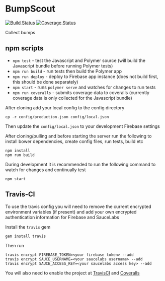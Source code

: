 # BumpScout

[![Build Status](https://travis-ci.org/BumpConductor/BumpScout.svg?branch=master)](https://travis-ci.org/BumpConductor/BumpScout)
[![Coverage Status](https://coveralls.io/repos/github/BumpConductor/BumpScout/badge.svg?branch=master)](https://coveralls.io/github/BumpConductor/BumpScout?branch=master)

Collect bumps

## npm scripts

- `npm test` - test the Javascript and Polymer source (will build the Javascript bundle before running Polymer tests)
- `npm run build` - run tests then build the Polymer app
- `npm run deploy` - deploy to Firebase app instance (does not build first, this should be done separately)
- `npm start` - runs `polymer serve` and watches for changes to run tests
- `npm run coveralls` - submits coverage data to coveralls (currently coverage data is only collected for the Javascript bundle)

After cloning add your local config to the config directory

```
cp -r config/production.json config/local.json
```

Then update the `config/local.json` to your development Firebase settings

After cloning/pulling and before starting the server run the following to install bower dependencies, create config files, run tests, build etc

```
npm install
npm run build
```

During development it is recommended to run the following command to watch for changes and continually test

```
npm start
```

## Travis-CI

To use the travis config you will need to remove the current encrypted environment variables (if present) and add your own encrypted authentication information for Firebase and SauceLabs

Install the `travis` gem

```
gem install travis
```

Then run

```
travis encrypt FIREBASE_TOKEN=<your firebase token> --add
travis encrypt SAUCE_USERNAME=<your saucelabs username> --add
travis encrypt SAUCE_ACCESS_KEY=<your saucelabs access key> --add
```

You will also need to enable the project at [TravisCI](https://travis-ci.org) and [Coveralls](https://coveralls.io/)
